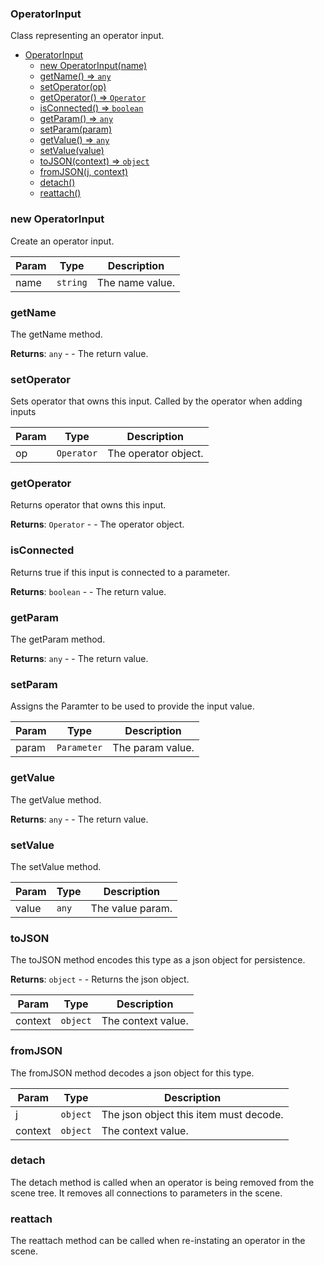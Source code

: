 <a name="OperatorInput"></a>

### OperatorInput
Class representing an operator input.



* [OperatorInput](#OperatorInput)
    * [new OperatorInput(name)](#new-OperatorInput)
    * [getName() ⇒ <code>any</code>](#getName)
    * [setOperator(op)](#setOperator)
    * [getOperator() ⇒ <code>Operator</code>](#getOperator)
    * [isConnected() ⇒ <code>boolean</code>](#isConnected)
    * [getParam() ⇒ <code>any</code>](#getParam)
    * [setParam(param)](#setParam)
    * [getValue() ⇒ <code>any</code>](#getValue)
    * [setValue(value)](#setValue)
    * [toJSON(context) ⇒ <code>object</code>](#toJSON)
    * [fromJSON(j, context)](#fromJSON)
    * [detach()](#detach)
    * [reattach()](#reattach)

<a name="new_OperatorInput_new"></a>

### new OperatorInput
Create an operator input.


| Param | Type | Description |
| --- | --- | --- |
| name | <code>string</code> | The name value. |

<a name="OperatorInput+getName"></a>

### getName
The getName method.


**Returns**: <code>any</code> - - The return value.  
<a name="OperatorInput+setOperator"></a>

### setOperator
Sets operator that owns this input. Called by the operator when adding inputs



| Param | Type | Description |
| --- | --- | --- |
| op | <code>Operator</code> | The operator object. |

<a name="OperatorInput+getOperator"></a>

### getOperator
Returns operator that owns this input.


**Returns**: <code>Operator</code> - - The operator object.  
<a name="OperatorInput+isConnected"></a>

### isConnected
Returns true if this input is connected to a parameter.


**Returns**: <code>boolean</code> - - The return value.  
<a name="OperatorInput+getParam"></a>

### getParam
The getParam method.


**Returns**: <code>any</code> - - The return value.  
<a name="OperatorInput+setParam"></a>

### setParam
Assigns the Paramter to be used to provide the input value.



| Param | Type | Description |
| --- | --- | --- |
| param | <code>Parameter</code> | The param value. |

<a name="OperatorInput+getValue"></a>

### getValue
The getValue method.


**Returns**: <code>any</code> - - The return value.  
<a name="OperatorInput+setValue"></a>

### setValue
The setValue method.



| Param | Type | Description |
| --- | --- | --- |
| value | <code>any</code> | The value param. |

<a name="OperatorInput+toJSON"></a>

### toJSON
The toJSON method encodes this type as a json object for persistence.


**Returns**: <code>object</code> - - Returns the json object.  

| Param | Type | Description |
| --- | --- | --- |
| context | <code>object</code> | The context value. |

<a name="OperatorInput+fromJSON"></a>

### fromJSON
The fromJSON method decodes a json object for this type.



| Param | Type | Description |
| --- | --- | --- |
| j | <code>object</code> | The json object this item must decode. |
| context | <code>object</code> | The context value. |

<a name="OperatorInput+detach"></a>

### detach
The detach method is called when an operator is being removed from the scene tree.
It removes all connections to parameters in the scene.


<a name="OperatorInput+reattach"></a>

### reattach
The reattach method can be called when re-instating an operator in the scene.


